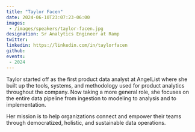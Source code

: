 ```yaml
---
title: "Taylor Facen"
date: 2024-06-10T23:07:23-06:00
images: 
 - /images/speakers/taylor-facen.jpg
designation: Sr Analytics Engineer at Ramp
twitter: 
linkedin: https://linkedin.com/in/taylorfacen
github: 
events:
 - 2024
---
```


Taylor started off as the first product data analyst at AngelList where she built up the tools, systems, and methodology used for product analytics throughout the company. Now taking a more general role, she focuses on the entire data pipeline from ingestion to modeling to analysis and to implementation.

Her mission is to help organizations connect and empower their teams through democratized, holistic, and sustainable data operations.


